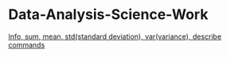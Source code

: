 # Data-Analysis-Science-Work
[Info, sum, mean, std(standard deviation), var(variance), describe commands](https://github.com/NataliaMak20/Data-Analysis-Science-Work/tree/main/statistical%20analysis)

